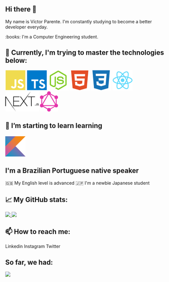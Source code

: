 ## Hi there 👋

<p>My name is Víctor Parente. I'm constantly studying to become a better developer everyday.</p>
<p>:books: I'm a Computer Engineering student.</p>


## :rocket: Currently, I'm trying to master the technologies below:

<span>
 <img height="64px" src="./icons/javascript.svg" alt="JavaScript"/>
 <img height="64px" src="./icons/typescript.svg" alt="TypeScript"/>
 <img height="64px" src="./icons/nodejs.svg" alt="Node"/>
 <img height="64px" src="./icons/html.svg" alt="HTML"/>
 <img height="64px" src="./icons/css3.svg" alt="CSS"/>
 <img height="64px" src="./icons/react.svg" alt="React"/>
 <img height="64px" src="./icons/nextjs.svg" alt="NextJS"/>
 <img height="64px" src="./icons/graphql.svg" alt="GraphQL"/>
</span>


## <p>🌱 I’m starting to learn learning</p>
<span>
  <img height="64px" src="./icons/kotlin.svg" alt="Kotlin"/>    
</span>


## I'm a Brazilian Portuguese native speaker
:uk: My English level is advanced
:jp: I'm a newbie Japanese student


## :chart_with_upwards_trend: My GitHub stats:
<a href="https://github.com/parvic">
 <img height="150px" src="https://github-readme-stats.vercel.app/api?username=parvic&show_icons=true&include_all_commits=true&theme=tokyonight" />
 <img height="150px" src="https://github-readme-stats.vercel.app/api/top-langs/?username=parvic&layout=compact&theme=tokyonight" />
</a>


## 📫 How to reach me:
<span>
 Linkedin
 Instagram
 Twitter
</span>

## So far, we had:

![](https://visitor-badge.laobi.icu/badge?page_id=parvic.parvic)


<!--
**parvic/parvic** is a ✨ _special_ ✨ repository because its `README.md` (this file) appears on your GitHub profile.

Here are some ideas to get you started:

- 🔭 I’m currently working on ...
- 🌱 I’m currently learning ...
- 👯 I’m looking to collaborate on ...
- 🤔 I’m looking for help with ...
- 💬 Ask me about ...
- 📫 How to reach me: ...
- 😄 Pronouns: ...
- ⚡ Fun fact: ...
-->
